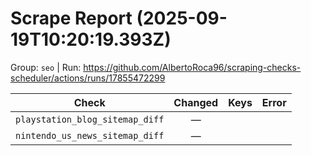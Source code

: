 # Scrape Report (2025-09-19T10:20:19.393Z)

Group: `seo`  |  Run: https://github.com/AlbertoRoca96/scraping-checks-scheduler/actions/runs/17855472299

| Check | Changed | Keys | Error |
|---|:---:|:--|:--|
| `playstation_blog_sitemap_diff` | — |  |  |
| `nintendo_us_news_sitemap_diff` | — |  |  |

